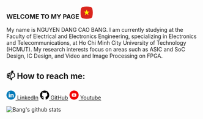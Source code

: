 
### WELCOME TO MY PAGE ![Vietnam Flag](https://github.com/bangnguyen1122/bangnguyen1122/blob/main/Update/vietnam.png)

My name is NGUYEN DANG CAO BANG. I am currently studying at the Faculty of Electrical and Electronics Engineering, specializing in Electronics and Telecommunications, at Ho Chi Minh City University of Technology (HCMUT). My research interests focus on areas such as ASIC and SoC Design, IC Design, and Video and Image Processing on FPGA.<br>

## 📫 How to reach me: 

[![Linkedin](https://github.com/bangnguyen1122/bangnguyen1122/blob/main/Update/linked%20in.png) LinkedIn](https://www.linkedin.com/in/bangnguyen1122/) [![GitHub](https://github.com/bangnguyen1122/bangnguyen1122/blob/main/Update/github.png) GitHub](https://github.com/bangnguyen1122) [![Youtube](https://github.com/bangnguyen1122/bangnguyen1122/blob/main/Update/youtube.png) Youtube](https://www.youtube.com/@bangnguyen1122-eee)



![Bang's github stats](https://github-readme-stats-git-masterrstaa-rickstaa.vercel.app/api?username=bangnguyen1122&show_icons=true&theme=tokyonight&hide=contribs,prs,issues)
